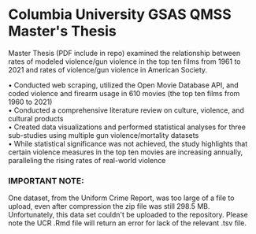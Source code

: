 # Columbia University GSAS QMSS Master's Thesis

Master Thesis (PDF include in repo) examined the relationship between rates of modeled violence/gun violence in the top ten films from 1961 to 2021 and rates of violence/gun violence in American Society.

•	Conducted web scraping, utilized the Open Movie Database API, and coded violence and firearm usage in 610 movies (the top ten films from 1960 to 2021)  
•	Conducted a comprehensive literature review on culture, violence, and cultural products  
•	Created data visualizations and performed statistical analyses for three sub-studies using multiple gun violence/mortality datasets  
•	While statistical significance was not achieved, the study highlights that certain violence measures in the top ten movies are increasing annually, paralleling the rising rates of real-world violence  

### IMPORTANT NOTE:   
One dataset, from the Uniform Crime Report, was too large of a file to upload, even after compression the zip file was still 298.5 MB. Unfortunately, this data set couldn't be uploaded to the repository. Please note the UCR .Rmd file will return an error for lack of the relevant .tsv file.
